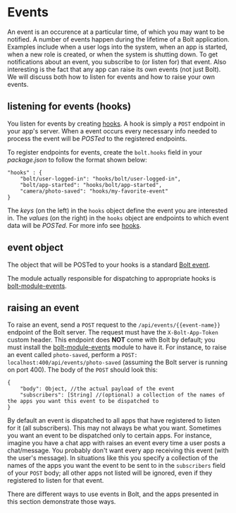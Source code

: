# Events

An event is an occurence at a particular time, of which you may want to be notified. A number of events happen during the lifetime of a Bolt application. Examples include when a user logs into the system, when an app is started, when a new role is created, or when the system is shutting down. To get notifications about an event, you subscribe to \(or listen for\) that event. Also interesting is the fact that any app can raise its own events \(not just Bolt\). We will discuss both how to listen for events and how to raise your own events.

## listening for events \(hooks\)

You listen for events by creating [hooks](/hooks.md). A hook is simply a `POST` endpoint in your app's server. When a event occurs every necessary info needed to process the event will be _POSTed_ to the registered endpoints.

To register endpoints for events, create the `bolt.hooks` field in your _package.json_ to follow the format shown below:

```
"hooks" : {
    "bolt/user-logged-in": "hooks/bolt/user-logged-in",
    "bolt/app-started": "hooks/bolt/app-started",
    "camera/photo-saved": "hooks/my-favorite-event"
}
```

The _keys_ \(on the left\) in the `hooks` object define the event you are interested in. The _values_ \(on the right\) in the `hooks` object are endpoints to which event data will be _POSTed_. For more info see [hooks](/hooks.md).

## event object

The object that will be POSTed to your hooks is a standard [Bolt event](/bolt-event.md).

The module actually responsible for dispatching to appropriate hooks is [bolt-module-events](/bolt-module-events.md).

## raising an event

To raise an event, send a `POST` request to the `/api/events/{{event-name}}` endpoint of the Bolt server. The request must have the `X-Bolt-App-Token` custom header. This endpoint does **NOT** come with Bolt by default; you must install the [bolt-module-events](/bolt-module-events.md) module to have it. For instance, to raise an event called `photo-saved`, perform a `POST: localhost:400/api/events/photo-saved` \(assuming the Bolt server is running on port 400\). The body of the `POST` should look this:

```
{
    "body": Object, //the actual payload of the event
    "subscribers": [String] //(optional) a collection of the names of the apps you want this event to be dispatched to
}
```

By default an event is dispatched to all apps that have registered to listen for it \(all subscribers\). This may not always be what you want. Sometimes you want an event to be dispatched only to certain apps. For instance, imagine you have a chat app with raises an event every time a user posts a chat/message. You probably don't want every app receiving this event \(with the user's message\). In situations like this you specify a collection of the names of the apps you want the event to be sent to in the `subscribers` field of your `POST` body; all other apps not listed will be ignored, even if they registered to listen for that event.

There are different ways to use events in Bolt, and the apps presented in this section demonstrate those ways.

